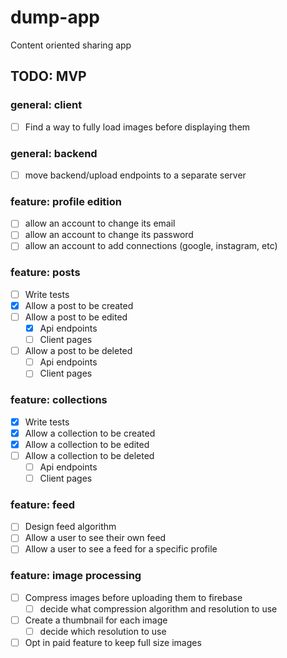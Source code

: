 # dump-app

Content oriented sharing app

## TODO: MVP

### general: client

- [ ] Find a way to fully load images before displaying them

### general: backend

- [ ] move backend/upload endpoints to a separate server

### feature: profile edition

- [ ] allow an account to change its email
- [ ] allow an account to change its password
- [ ] allow an account to add connections (google, instagram, etc)

### feature: posts

- [ ] Write tests
- [x] Allow a post to be created
- [ ] Allow a post to be edited
  - [x] Api endpoints
  - [ ] Client pages
- [ ] Allow a post to be deleted
  - [ ] Api endpoints
  - [ ] Client pages

### feature: collections

- [x] Write tests
- [x] Allow a collection to be created
- [x] Allow a collection to be edited
- [ ] Allow a collection to be deleted
  - [ ] Api endpoints
  - [ ] Client pages

### feature: feed

- [ ] Design feed algorithm
- [ ] Allow a user to see their own feed
- [ ] Allow a user to see a feed for a specific profile

### feature: image processing

- [ ] Compress images before uploading them to firebase
  - [ ] decide what compression algorithm and resolution to use
- [ ] Create a thumbnail for each image
  - [ ] decide which resolution to use
- [ ] Opt in paid feature to keep full size images
